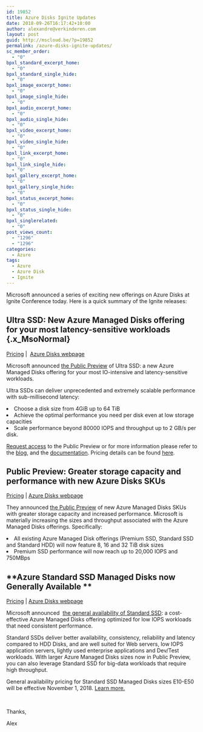 ```yaml
---
id: 19852
title: Azure Disks Ignite Updates
date: 2018-09-26T16:17:42+10:00
author: alexandre@verkinderen.com
layout: post
guid: http://mscloud.be/?p=19852
permalink: /azure-disks-ignite-updates/
sc_member_order:
  - "0"
bpxl_standard_excerpt_home:
  - "0"
bpxl_standard_single_hide:
  - "0"
bpxl_image_excerpt_home:
  - "0"
bpxl_image_single_hide:
  - "0"
bpxl_audio_excerpt_home:
  - "0"
bpxl_audio_single_hide:
  - "0"
bpxl_video_excerpt_home:
  - "0"
bpxl_video_single_hide:
  - "0"
bpxl_link_excerpt_home:
  - "0"
bpxl_link_single_hide:
  - "0"
bpxl_gallery_excerpt_home:
  - "0"
bpxl_gallery_single_hide:
  - "0"
bpxl_status_excerpt_home:
  - "0"
bpxl_status_single_hide:
  - "0"
bpxl_singlerelated:
  - "0"
post_views_count:
  - "1296"
  - "1296"
categories:
  - Azure
tags:
  - Azure
  - Azure Disk
  - Ignite
---
```

<p class="x_MsoNormal">
  Microsoft announced a series of exciting new offerings on Azure Disks at Ignite Conference today. Here is a quick summary of the Ignite releases:
</p>

## **Ultra SSD: New Azure Managed Disks offering for your most latency-sensitive workloads** {.x_MsoNormal}

<a href="https://azure.microsoft.com/en-us/pricing/details/managed-disks/" target="_blank" rel="noopener noreferrer" data-auth="NotApplicable">Pricing</a> |  <a href="https://azure.microsoft.com/en-us/services/storage/disks/" target="_blank" rel="noopener noreferrer" data-auth="NotApplicable">Azure Disks webpage</a>

Microsoft announced <a href="https://aka.ms/UltraSSDBlog" target="_blank" rel="noopener noreferrer" data-auth="NotApplicable">the Public Preview</a> of Ultra SSD: a new Azure Managed Disks offering for your most IO-intensive and latency-sensitive workloads.

Ultra SSDs can deliver unprecedented and extremely scalable performance with sub-millisecond latency:

<li class="x_MsoNormal">
  Choose a disk size from 4GiB up to 64 TiB
</li>
<li class="x_MsoNormal">
  Achieve the optimal performance you need per disk even at low storage capacities
</li>
<li class="x_MsoNormal">
  Scale performance beyond 80000 IOPS and throughput up to 2 GB/s per disk.
</li>

<a href="https://aka.ms/UltraSSDPreviewSignUp" target="_blank" rel="noopener noreferrer" data-auth="NotApplicable">Request access</a> to the Public Preview or for more information please refer to the <a href="https://aka.ms/UltraSSDBlog" target="_blank" rel="noopener noreferrer" data-auth="NotApplicable">blog</a>, and the <a href="https://aka.ms/UltraSSDDocs" target="_blank" rel="noopener noreferrer" data-auth="NotApplicable">documentation</a>. Pricing details can be found <a href="https://azure.microsoft.com/en-us/pricing/details/managed-disks/" target="_blank" rel="noopener noreferrer" data-auth="NotApplicable">here</a>.

## **Public Preview: Greater storage capacity and performance with new Azure Disks SKUs**

<a href="https://azure.microsoft.com/en-us/pricing/details/managed-disks/" target="_blank" rel="noopener noreferrer" data-auth="NotApplicable">Pricing</a> | <a href="https://azure.microsoft.com/en-us/services/storage/disks/" target="_blank" rel="noopener noreferrer" data-auth="NotApplicable">Azure Disks webpage</a>

They announced <a href="https://aka.ms/azure-large-disk-32TB-preview-blog" target="_blank" rel="noopener noreferrer" data-auth="NotApplicable">the Public Preview</a> of new Azure Managed Disks SKUs with greater storage capacity and increased performance. Microsoft is materially increasing the sizes and throughput associated with the Azure Managed Disks offerings. Specifically:

<li class="x_MsoNormal">
  All existing Azure Managed Disk offerings (Premium SSD, Standard SSD and Standard HDD) will now feature 8, 16 and 32 TiB disk sizes
</li>
<li class="x_MsoNormal">
  Premium SSD performance will now reach up to 20,000 IOPS and 750MBps
</li>

## **Azure Standard SSD Managed Disks now Generally Available **

<a href="https://azure.microsoft.com/en-us/pricing/details/managed-disks/" target="_blank" rel="noopener noreferrer" data-auth="NotApplicable">Pricing</a> | <a href="https://azure.microsoft.com/en-us/services/storage/disks/" target="_blank" rel="noopener noreferrer" data-auth="NotApplicable">Azure Disks webpage</a>

Microsoft announced  <a href="https://azure.microsoft.com/en-us/blog/announcing-general-availability-of-standard-ssd-disks-for-azure-virtual-machine-workloads/" target="_blank" rel="noopener noreferrer" data-auth="NotApplicable">the general availability of Standard SSD</a>: a cost-effective Azure Managed Disks offering optimized for low IOPS workloads that need consistent performance.

Standard SSDs deliver better availability, consistency, reliability and latency compared to HDD Disks, and are well suited for Web servers, low IOPS application servers, lightly used enterprise applications and Dev/Test workloads. With larger Azure Managed Disks sizes now in Public Preview, you can also leverage Standard SSD for big-data workloads that require high throughput.

General availability pricing for Standard SSD Managed Disks sizes E10-E50 will be effective November 1, 2018. <a href="https://aka.ms/standardssddocs" target="_blank" rel="noopener noreferrer" data-auth="NotApplicable">Learn more.</a>

&nbsp;

Thanks,

Alex